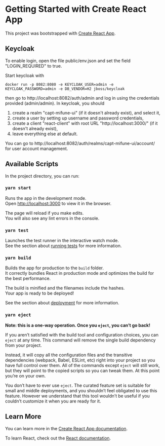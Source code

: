 # Getting Started with Create React App

This project was bootstrapped with [Create React App](https://github.com/facebook/create-react-app).

## Keycloak

To enable login, open the file public/env.json and set the field "LOGIN_REQUIRED" to true.

Start keycloak with

```
docker run -p 8082:8080 -e KEYCLOAK_USER=admin -e KEYCLOAK_PASSWORD=admin -e DB_VENDOR=H2 jboss/keycloak
```

then go to http://localhost:8082/auth/admin and log in using the credentials provided (admin/admin).
In keycloak, you should

1. create a realm "capt-mifune-ui" (if it doesn't already exist), and select it,
2. create a user by setting up username and password credentials,
3. create a client "react-client" with root URL "http://localhost:3000/" (if it doesn't already exist),
4. leave everything else at default.

You can go to http://localhost:8082/auth/realms/capt-mifune-ui/account/ for user account management.

## Available Scripts

In the project directory, you can run:

### `yarn start`

Runs the app in the development mode.\
Open [http://localhost:3000](http://localhost:3000) to view it in the browser.

The page will reload if you make edits.\
You will also see any lint errors in the console.

### `yarn test`

Launches the test runner in the interactive watch mode.\
See the section about [running tests](https://facebook.github.io/create-react-app/docs/running-tests) for more information.

### `yarn build`

Builds the app for production to the `build` folder.\
It correctly bundles React in production mode and optimizes the build for the best performance.

The build is minified and the filenames include the hashes.\
Your app is ready to be deployed!

See the section about [deployment](https://facebook.github.io/create-react-app/docs/deployment) for more information.

### `yarn eject`

**Note: this is a one-way operation. Once you `eject`, you can’t go back!**

If you aren’t satisfied with the build tool and configuration choices, you can `eject` at any time. This command will remove the single build dependency from your project.

Instead, it will copy all the configuration files and the transitive dependencies (webpack, Babel, ESLint, etc) right into your project so you have full control over them. All of the commands except `eject` will still work, but they will point to the copied scripts so you can tweak them. At this point you’re on your own.

You don’t have to ever use `eject`. The curated feature set is suitable for small and middle deployments, and you shouldn’t feel obligated to use this feature. However we understand that this tool wouldn’t be useful if you couldn’t customize it when you are ready for it.

## Learn More

You can learn more in the [Create React App documentation](https://facebook.github.io/create-react-app/docs/getting-started).

To learn React, check out the [React documentation](https://reactjs.org/).
